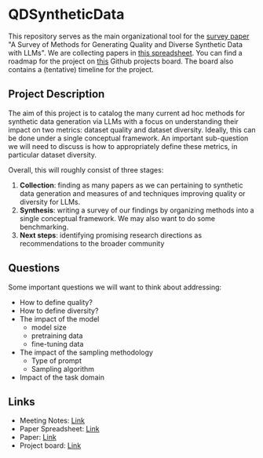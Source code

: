 # QDSyntheticData

This repository serves as the main organizational tool for the [survey paper](https://www.overleaf.com/read/tvvwqwxmqdvf#e3f33) "A Survey of Methods for Generating Quality and Diverse Synthetic Data with LLMs". We are collecting papers in [this spreadsheet](https://docs.google.com/spreadsheets/d/1rJuiM-553zsryF5HHWEL0Z7ucPaXSA_x6U9tQo-yaPE/edit?usp=sharing). You can find a roadmap for the project on [this](https://github.com/users/Dahoas/projects/7/views/1) Github projects board. The board also contains a (tentative) timeline for the project.

## Project Description

The aim of this project is to catalog the many current ad hoc methods for synthetic data generation via LLMs with a focus on understanding their impact on two metrics: dataset quality and dataset diversity. Ideally, this can be done under a single conceptual framework. An important sub-question we will need to discuss is how to appropriately define these metrics, in particular dataset diversity. 

Overall, this will roughly consist of three stages:
1. **Collection**: finding as many papers as we can pertaining to synthetic data generation and measures of and techniques improving quality or diversity for LLMs.
2. **Synthesis**: writing a survey of our findings by organizing methods into a single conceptual framework. We may also want to do some benchmarking.
3. **Next steps**: identifying promising research directions as recommendations to the broader community

## Questions

Some important questions we will want to think about addressing:

- How to define quality?
- How to define diversity?
- The impact of the model
  - model size
  - pretraining data
  - fine-tuning data
- The impact of the sampling methodology
  - Type of prompt
  - Sampling algorithm
- Impact of the task domain

## Links

- Meeting Notes: [Link](https://drive.google.com/drive/folders/1Q0Np8xaJgcvqMSt_5PDl-M6MyrfWjtjN?usp=sharing)
- Paper Spreadsheet: [Link](https://docs.google.com/spreadsheets/d/1rJuiM-553zsryF5HHWEL0Z7ucPaXSA_x6U9tQo-yaPE/edit?usp=sharing)
- Paper: [Link](https://www.overleaf.com/read/tvvwqwxmqdvf#e3f33b)
- Project board: [Link](https://github.com/users/Dahoas/projects/7/views/1)

